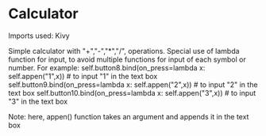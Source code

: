 # Calculator
Imports used:
Kivy

Simple calculator with "+","-","*","/", operations.
Special use of lambda function for input, to avoid multiple functions for input of each symbol or number.
For example: 
self.button8.bind(on_press=lambda x: self.appen("1",x)) # to input "1" in the text box
self.button9.bind(on_press=lambda x: self.appen("2",x)) # to input "2" in the text box
self.button10.bind(on_press=lambda x: self.appen("3",x)) # to input "3" in the text box

Note: here, appen() function takes an argument and appends it in the text box
